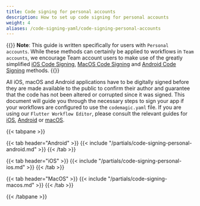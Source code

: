 ```yaml
---
title: Code signing for personal accounts
description: How to set up code signing for personal accounts
weight: 4
aliases: /code-signing-yaml/code-signing-personal-accounts
---
```


{{<notebox>}}
**Note**: This guide is written specifically for users with `Personal accounts`. While these methods can certainly be applied to workflows in `Team accounts`, we encourage Team account users to make use of the greatly simplified [iOS Code Signing](../yaml-code-signing/signing-ios), [MacOS Code Signing](../yaml-code-signing/signing-macos) and [Android Code Signing](../yaml-code-signing/signing-android) methods.
{{</notebox>}}


All iOS, macOS and Android applications have to be digitally signed before they are made available to the public to confirm their author and guarantee that the code has not been altered or corrupted since it was signed. This document will guide you through the necessary steps to sign your app if your workflows are configured to use the `codemagic.yaml` file. If you are using our `Flutter Workflow Editor`, please consult the relevant guides for [iOS](../flutter-code-signing/ios-code-signing), [Android](../flutter-code-signing/ios-code-signing) or [macOS](../flutter-code-signing/macos-code-signing).



{{< tabpane >}}

{{< tab header="Android" >}}
{{< include "/partials/code-signing-personal-android.md" >}}
{{< /tab >}}

{{< tab header="iOS" >}}
{{< include "/partials/code-signing-personal-ios.md" >}}
{{< /tab >}}

{{< tab header="MacOS" >}}
{{< include "/partials/code-signing-macos.md" >}}
{{< /tab >}}

{{< /tabpane >}}

